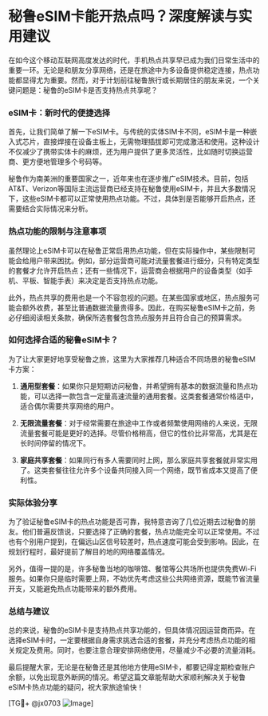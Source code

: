 # 秘鲁eSIM卡能开热点吗？深度解读与实用建议

在如今这个移动互联网高度发达的时代，手机热点共享早已成为我们日常生活中的重要一环。无论是和朋友分享网络，还是在旅途中为多设备提供稳定连接，热点功能都显得尤为重要。然而，对于计划前往秘鲁旅行或长期居住的朋友来说，一个关键问题是：秘鲁的eSIM卡是否支持热点共享呢？

### eSIM卡：新时代的便捷选择

首先，让我们简单了解一下eSIM卡。与传统的实体SIM卡不同，eSIM卡是一种嵌入式芯片，直接焊接在设备主板上，无需物理插拔即可完成激活和使用。这种设计不仅减少了携带实体卡的麻烦，还为用户提供了更多灵活性，比如随时切换运营商、更方便地管理多个号码等。

秘鲁作为南美洲的重要国家之一，近年来也在逐步推广eSIM技术。目前，包括AT&T、Verizon等国际主流运营商已经支持在秘鲁使用eSIM卡，并且大多数情况下，这些eSIM卡都可以正常使用热点功能。不过，具体到是否能够开启热点，还需要结合实际情况来分析。

### 热点功能的限制与注意事项

虽然理论上eSIM卡可以在秘鲁正常启用热点功能，但在实际操作中，某些限制可能会给用户带来困扰。例如，部分运营商可能对流量套餐进行细分，只有特定类型的套餐才允许开启热点；还有一些情况下，运营商会根据用户的设备类型（如手机、平板、智能手表）来决定是否支持热点功能。

此外，热点共享的费用也是一个不容忽视的问题。在某些国家或地区，热点服务可能会额外收费，甚至比普通数据流量贵得多。因此，在购买秘鲁eSIM卡之前，务必仔细阅读相关条款，确保所选套餐包含热点服务并且符合自己的预算需求。

### 如何选择合适的秘鲁eSIM卡？

为了让大家更好地享受秘鲁之旅，这里为大家推荐几种适合不同场景的秘鲁eSIM卡方案：

1. **通用型套餐**：如果你只是短期访问秘鲁，并希望拥有基本的数据流量和热点功能，可以选择一款包含一定量高速流量的通用套餐。这类套餐通常价格适中，适合偶尔需要共享网络的用户。
   
2. **无限流量套餐**：对于经常需要在旅途中工作或者频繁使用网络的人来说，无限流量套餐可能是更好的选择。尽管价格稍高，但它的性价比非常高，尤其是在长时间停留的情况下。

3. **家庭共享套餐**：如果同行有多人需要同时上网，那么家庭共享套餐就非常实用了。这类套餐往往允许多个设备共同接入同一个网络，既节省成本又提高了便利性。

### 实际体验分享

为了验证秘鲁eSIM卡的热点功能是否可靠，我特意咨询了几位近期去过秘鲁的朋友。他们普遍反馈说，只要选择了正确的套餐，热点功能完全可以正常使用。不过也有个别用户提到，在偏远山区信号较差时，热点速度可能会受到影响。因此，在规划行程时，最好提前了解目的地的网络覆盖情况。

另外，值得一提的是，许多秘鲁当地的咖啡馆、餐馆等公共场所也提供免费Wi-Fi服务。如果你只是临时需要上网，不妨优先考虑这些公共网络资源，既能节省流量开支，又能避免热点功能带来的额外费用。

### 总结与建议

总的来说，秘鲁的eSIM卡是支持热点共享功能的，但具体情况因运营商而异。在选择eSIM卡时，一定要根据自身需求挑选合适的套餐，并充分考虑热点功能的相关规定及费用。同时，也要注意合理安排网络使用，尽量减少不必要的流量消耗。

最后提醒大家，无论是在秘鲁还是其他地方使用eSIM卡，都要记得定期检查账户余额，以免出现意外断网的情况。希望这篇文章能帮助大家顺利解决关于秘鲁eSIM卡热点功能的疑问，祝大家旅途愉快！

[TG💪+ @jx0703 ![Image](https://github.com/user-attachments/assets/dbca1d08-cadb-493c-b0ec-ad6f7a83f270)]